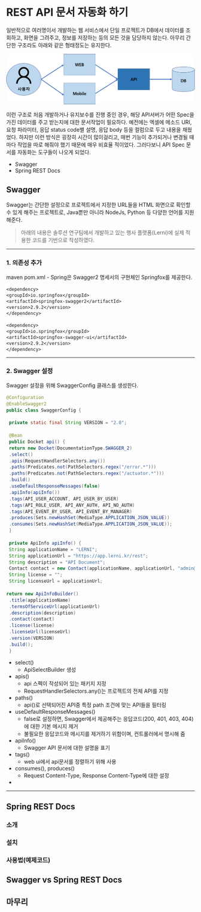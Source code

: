 
# REST API 문서 자동화 하기
일반적으로 여러명이서 개발하는 웹 서비스에서 단일 프로젝트가 DB에서 데이터를 조회하고, 화면을 그려주고, 정보를 저장하는 등의 모든 것을 담당하지 않는다. 아무리 간단한 구조라도 아래와 같은 형태정도는 유지한다.

![web](https://raw.githubusercontent.com/rbwls31/rbwls31.github.io/master/images/WEB.png)

이런 구조로 처음 개발하거나 유지보수를 진행 중인 경우, 해당 API서버가 어떤 Spec을 가진 데이터를 주고 받는지에 대한 문서작업이 필요하다.
예전에는 엑셀에 메소드 URI, 요청 파라미터, 응답 status code별 설명, 응답 body 등을 컬럼으로 두고 내용을 채웠었다. 하지만 이런 방식은 굉장히 시간이 많이걸리고, 매번 기능이 추가되거나 변경될 때마다 작업을 따로 해줘야 했기 때문에 매우 비효율 적이었다. 그러다보니 API Spec 문서를 자동화는 도구들이 나오게 되었다. 
- Swagger
- Spring REST Docs

## Swagger
Swagger는 간단한 설정으로 프로젝트에서 지정한 URL들을 HTML 화면으로 확인할 수 있게 해주는 프로젝트로, Java뿐만 아니라 NodeJs, Python 등 다양한 언어를 지원해준다. 

> 아래의 내용은 솔루션 연구팀에서 개발하고 있는 행사 플랫폼(Lerni)에 실제 적용한 코드를 기반으로 작성하였다.
---
### 1. 의존성 추가
maven pom.xml
	- Spring은 Swagger2 명세서의 구현체인 Springfox를 제공한다.
```
<dependency>
<groupId>io.springfox</groupId>
<artifactId>springfox-swagger2</artifactId>
<version>2.9.2</version>
</dependency>

<dependency>
<groupId>io.springfox</groupId>
<artifactId>springfox-swagger-ui</artifactId>
<version>2.9.2</version>
</dependency>
```
---	
 ### 2. Swagger 설정
 Swagger 설정을 위해 SwaggerConfig 클래스를 생성한다.
 
 ```java
@Configuration  
@EnableSwagger2  
public class SwaggerConfig {  
  
  private static final String VERSION = "2.0";  
  
  @Bean  
  public Docket api() {  
  return new Docket(DocumentationType.SWAGGER_2)  
  .select()  
  .apis(RequestHandlerSelectors.any())  
  .paths(Predicates.not(PathSelectors.regex("/error.*")))  
  .paths(Predicates.not(PathSelectors.regex("/actuator.*")))  
  .build()  
  .useDefaultResponseMessages(false)  
  .apiInfo(apiInfo())  
  .tags(API_USER_ACCOUNT, API_USER_BY_USER)  
  .tags(API_ROLE_USER, API_ANY_AUTH, API_NO_AUTH)  
  .tags(API_EVENT_BY_USER, API_EVENT_BY_MANAGER)  
  .produces(Sets.newHashSet(MediaType.APPLICATION_JSON_VALUE))
  .consumes(Sets.newHashSet(MediaType.APPLICATION_JSON_VALUE));
  }  
  
  private ApiInfo apiInfo() {  
  String applicationName = "LERNI";  
  String applicationUrl = "https://app.lerni.kr/rest";  
  String description = "API Document";  
  Contact contact = new Contact(applicationName, applicationUrl, "admin@lerni.net");  
  String license = "";  
  String licenseUrl = applicationUrl;  
  
 return new ApiInfoBuilder()  
  .title(applicationName)  
  .termsOfServiceUrl(applicationUrl)  
  .description(description)  
  .contact(contact)  
  .license(license)  
  .licenseUrl(licenseUrl)  
  .version(VERSION)  
  .build();  
  }
  ```
 - select()
	 - ApiSelectBuilder 생성
 - apis()
	 - api 스펙이 작성되어 있는 패키지 지정
	 - RequestHandlerSelectors.any()는 프로젝트의 전체 API를 지정
 - paths()
	 - api()로 선택되어진 API중 특정 path 조건에 맞는 API들을 필터링
 - useDefaultResponseMessages()
	 - false로 설정하면, Swagger에서 제공해주는 응답코드(200, 401, 403, 404)에 대한 기본 메시지 제거
	 - 불필요한 응답코드와 메시지를 제거하기 위함이며, 컨트롤러에서 명시해 줌
  - apiInfo()
	 - Swagger API 문서에 대한 설명을 표기
 - tags()
	 - web ui에서 api문서를 정렬하기 위해 사용
 - consumes(), produces()
	 - Request Content-Type, Response Content-Type에 대한 설정
 - 
---
## Spring REST Docs
### 소개
### 설치
### 사용법(예제코드)

## Swagger vs Spring REST Docs

## 마무리





<!--stackedit_data:
eyJoaXN0b3J5IjpbMTIwOTc1Nzg0MCwtNjIxOTM4NDYyLC0zOT
U5MDI4MjIsMTg4OTE5NTU4LC0xNzI5OTk4MjIsLTEyNzIxNDEz
NTksMzUzODE1MDEyLC01MTQwOTU3MDAsMTg0NTA0MTg4NSw2ND
kyOTE0MjYsLTE0ODA5ODgzMjAsLTYzOTUxMTA5NSw2NDY3MTI0
MDksMTg1NTI5MTU4LDE3NTI3NTc5MjYsLTE3NjY3MjI4NDgsNT
A3ODk3NTc3LDY5NzAyNzYyLC00ODI3OTY5MzEsLTQ3NjMyODYx
OF19
-->
